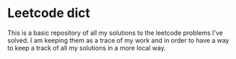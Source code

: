 # Leetcode dict

This is a basic repository of all my solutions to the leetcode problems I've solved.
I am keeping them as a trace of my work and in order to have a way to keep a track of all my solutions
in a more local way.

